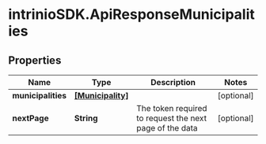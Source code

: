 # intrinioSDK.ApiResponseMunicipalities

## Properties
Name | Type | Description | Notes
------------ | ------------- | ------------- | -------------
**municipalities** | [**[Municipality]**](Municipality.md) |  | [optional] 
**nextPage** | **String** | The token required to request the next page of the data | [optional] 


